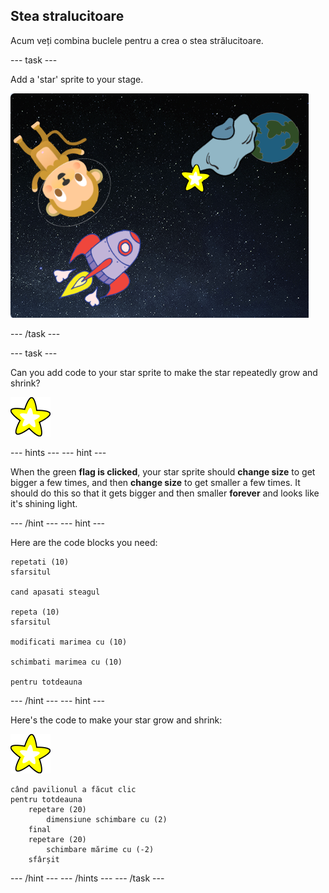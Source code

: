 ## Stea stralucitoare

Acum veți combina buclele pentru a crea o stea strălucitoare.

\--- task \---

Add a 'star' sprite to your stage.

![Adding a star sprite](images/space-star-sprite.png)

\--- /task \---

\--- task \---

Can you add code to your star sprite to make the star repeatedly grow and shrink?

![Testing a shining star](images/sprite-star.png)

\--- hints \--- \--- hint \---

When the green **flag is clicked**, your star sprite should **change size** to get bigger a few times, and then **change size** to get smaller a few times. It should do this so that it gets bigger and then smaller **forever** and looks like it's shining light.

\--- /hint \--- \--- hint \---

Here are the code blocks you need:

```blocks3
repetati (10)
sfarsitul

cand apasati steagul

repeta (10)
sfarsitul

modificati marimea cu (10)

schimbati marimea cu (10)

pentru totdeauna
```

\--- /hint \--- \--- hint \---

Here's the code to make your star grow and shrink:

![Star sprite](images/sprite-star.png)

```blocks3
când pavilionul a făcut clic
pentru totdeauna
    repetare (20)
        dimensiune schimbare cu (2)
    final
    repetare (20)
        schimbare mărime cu (-2)
    sfârșit

```

\--- /hint \--- \--- /hints \--- \--- /task \---